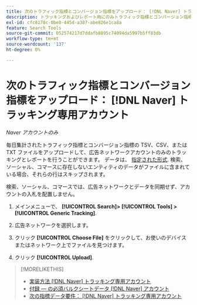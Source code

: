 ```yaml
---
title: 次のトラフィック指標とコンバージョン指標をアップロード： [!DNL Naver] トラッキング専用アカウント
description: トラッキングおよびレポート用にのみトラフィック指標とコンバージョン指標をアップロードする方法について説明します。 [!DNL Naver] アカウント。
exl-id: cfc8178c-0be0-445d-a387-abe826e1ca8a
feature: Search Tools
source-git-commit: 052574217d7ddafb8895c74094da5997b5ff83db
workflow-type: tm+mt
source-wordcount: '137'
ht-degree: 0%

---
```


# 次のトラフィック指標とコンバージョン指標をアップロード： [!DNL Naver] トラッキング専用アカウント

*Naver アカウントのみ*

毎日集計されたトラフィック指標とコンバージョン指標の TSV、CSV、または TXT ファイルをアップロードして、広告ネットワークアカウントのみのトラッキングとレポートを行うことができます。 データは、 [指定された形式](naver-tracking-campaigns-data-requirements.md). 検索、ソーシャル、コマースに存在しないエンティティのデータがファイルに含まれている場合、それらの行はスキップされます。

検索、ソーシャル、コマースでは、広告ネットワークとデータを同期せず、アカウントの入札を配置しません。

1. メインメニューで、 **[!UICONTROL Search]> [!UICONTROL Tools] >[!UICONTROL Generic Tracking]**.

1. 広告ネットワークを選択します。

1. クリック **[!UICONTROL Choose File]** をクリックして、お使いのデバイスまたはネットワーク上でファイルを見つけます。

1. クリック **[!UICONTROL Upload]**.

>[!MORELIKETHIS]
>
>* [実装方法 [!DNL Naver] トラッキング専用アカウント](/help/search-social-commerce/campaign-management/naver-tracking-only-account-implement.md)
>* [付録 — の必須バルクシートデータ [!DNL Naver] アカウント](/help/search-social-commerce/campaign-management/bulksheets/bulksheet-data-formats/bulksheet-data-naver.md)
>* [次の指標データ要件： [!DNL Naver] トラッキング専用アカウント](/help/search-social-commerce/tools/metrics-upload-tracking-campaigns/naver-tracking-campaigns-data-requirements.md)
